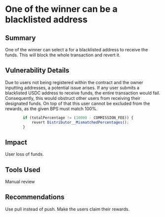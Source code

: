# One of the winner can be a blacklisted address

## Summary
One of the winner can select a for a blacklisted address to receive the funds. This will block the whole transaction and revert it.

## Vulnerability Details
Due to users not being registered within the contract and the owner inputting addresses, a potential issue arises. If any user submits a blacklisted USDC address to receive funds, the entire transaction would fail. Consequently, this would obstruct other users from receiving their designated funds. On top of that this user cannot be excluded from the rewards, as the given BPS must match 100%.
```jsx
        if (totalPercentage != (10000 - COMMISSION_FEE)) {
            revert Distributor__MismatchedPercentages();
        }
```

## Impact
User loss of funds.

## Tools Used
Manual review

## Recommendations
Use pull instead of push. Make the users claim their rewards.